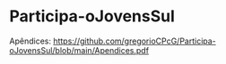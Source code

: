 # Participa-oJovensSul

Apêndices: https://github.com/gregorioCPcG/Participa-oJovensSul/blob/main/Apendices.pdf
